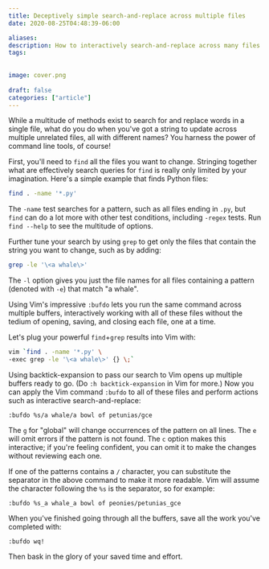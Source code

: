 ```yaml
---
title: Deceptively simple search-and-replace across multiple files
date: 2020-08-25T04:48:39-06:00

aliases:
description: How to interactively search-and-replace across many files with just two commands, thanks to Vim.
tags:
    
    
image: cover.png
 
draft: false
categories: ["article"]
---
```


While a multitude of methods exist to search for and replace words in a single file, what do you do when you've got a string to update across multiple unrelated files, all with different names? You harness the power of command line tools, of course!

First, you'll need to `find` all the files you want to change. Stringing together what are effectively search queries for `find` is really only limited by your imagination. Here's a simple example that finds Python files:

```sh
find . -name '*.py'
```

The `-name` test searches for a pattern, such as all files ending in `.py`, but `find` can do a lot more with other test conditions, including `-regex` tests. Run `find --help` to see the multitude of options.

Further tune your search by using `grep` to get only the files that contain the string you want to change, such as by adding:

```sh
grep -le '\<a whale\>'
```

The `-l` option gives you just the file names for all files containing a pattern (denoted with `-e`) that match "a whale".

Using Vim's impressive `:bufdo` lets you run the same command across multiple buffers, interactively working with all of these files without the tedium of opening, saving, and closing each file, one at a time.

Let's plug your powerful `find`+`grep` results into Vim with:

```sh
vim `find . -name '*.py' \
-exec grep -le '\<a whale\>' {} \;`
```

Using backtick-expansion to pass our search to Vim opens up multiple buffers ready to go. (Do `:h backtick-expansion` in Vim for more.) Now you can apply the Vim command `:bufdo` to all of these files and perform actions such as interactive search-and-replace:

```vim
:bufdo %s/a whale/a bowl of petunias/gce
```

The `g` for "global" will change occurrences of the pattern on all lines. The `e` will omit errors if the pattern is not found. The `c` option makes this interactive; if you're feeling confident, you can omit it to make the changes without reviewing each one.

If one of the patterns contains a `/` character, you can substitute the separator in the above command to make it more readable. Vim will assume the character following the `%s` is the separator, so for example:

```vim
:bufdo %s_a whale_a bowl of peonies/petunias_gce
```

When you've finished going through all the buffers, save all the work you've completed with:

```vim
:bufdo wq!
```

Then bask in the glory of your saved time and effort.
